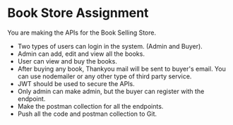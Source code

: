 # Book Store Assignment

 You are making the APIs for the Book Selling Store.

* Two types of users can login in the system. (Admin and Buyer).
* Admin can add, edit and view all the books.
* User can view and buy the books.
* After buying any book, Thankyou mail will be sent to buyer's email. You can use nodemailer or any other type of third party service.
* JWT should be used to secure the APIs.
* Only admin can make admin, but the buyer can register with the endpoint.
* Make the postman collection for all the endpoints.
* Push all the code and postman collection to Git.
